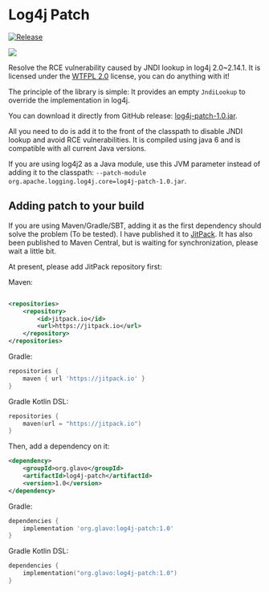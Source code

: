 # Log4j Patch

[![Release](https://jitpack.io/v/org.glavo/log4j-patch.svg)](https://jitpack.io/#org.glavo/log4j-patch)

[![](http://www.wtfpl.net/wp-content/uploads/2012/12/wtfpl-badge-1.png)](http://www.wtfpl.net/)

Resolve the RCE vulnerability caused by JNDI lookup in log4j 2.0~2.14.1. It is licensed under the [WTFPL 2.0](http://www.wtfpl.net/faq/) license,
you can do anything with it!

The principle of the library is simple: It provides an empty `JndiLookup` to override the implementation in log4j.

You can download it directly from GitHub release:
[log4j-patch-1.0.jar](https://github.com/Glavo/log4j-patch/releases/download/1.0/log4j-patch-1.0.jar).

All you need to do is add it to the front of the classpath to disable JNDI lookup and avoid RCE vulnerabilities. It is
compiled using java 6 and is compatible with all current Java versions.

If you are using log4j2 as a Java module, use this JVM parameter instead of adding it to the classpath: 
`--patch-module org.apache.logging.log4j.core=log4j-patch-1.0.jar`.

## Adding patch to your build

If you are using Maven/Gradle/SBT, adding it as the first dependency should solve the problem (To be tested). 
I have published it to [JitPack](https://jitpack.io/). It has also been published to Maven Central, but is waiting for synchronization, please wait a little bit.

At present, please add JitPack repository first:

Maven:
```xml

<repositories>
    <repository>
        <id>jitpack.io</id>
        <url>https://jitpack.io</url>
    </repository>
</repositories>
```

Gradle:
```groovy
repositories {
    maven { url 'https://jitpack.io' }
}
```

Gradle Kotlin DSL:
```kotlin
repositories {
    maven(url = "https://jitpack.io")
}
```


Then, add a dependency on it:

```xml
<dependency>
    <groupId>org.glavo</groupId>
    <artifactId>log4j-patch</artifactId>
    <version>1.0</version>
</dependency>
```

Gradle:
```groovy
dependencies {
    implementation 'org.glavo:log4j-patch:1.0'
}
```

Gradle Kotlin DSL:
```kotlin
dependencies {
    implementation("org.glavo:log4j-patch:1.0")
}
```
